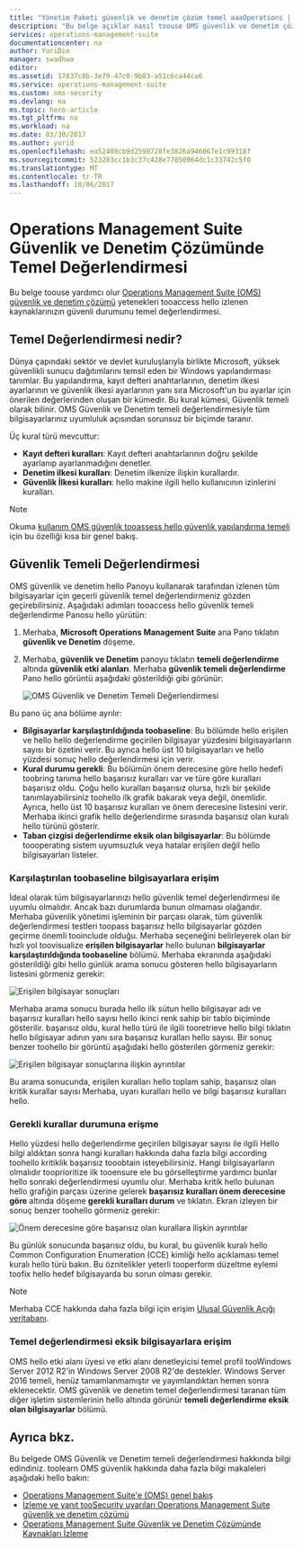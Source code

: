 ```yaml
---
title: "Yönetim Paketi güvenlik ve denetim çözüm temel aaaOperations | Microsoft Docs"
description: "Bu belge açıklar nasıl toouse OMS güvenlik ve denetim çözüm tooperform tüm izlenen bilgisayarların uyumluluk ve güvenlik amaç için bir taban çizgisi değerlendirmesi."
services: operations-management-suite
documentationcenter: na
author: YuriDio
manager: swadhwa
editor: 
ms.assetid: 17837c8b-3e79-47c0-9b83-a51c6ca44ca6
ms.service: operations-management-suite
ms.custom: oms-security
ms.devlang: na
ms.topic: hero-article
ms.tgt_pltfrm: na
ms.workload: na
ms.date: 03/30/2017
ms.author: yurid
ms.openlocfilehash: ea52408cb9d2598728fe3826a946067e1c99318f
ms.sourcegitcommit: 523283cc1b3c37c428e77850964dc1c33742c5f0
ms.translationtype: MT
ms.contentlocale: tr-TR
ms.lasthandoff: 10/06/2017
---
```

# <a name="baseline-assessment-in-operations-management-suite-security-and-audit-solution"></a>Operations Management Suite Güvenlik ve Denetim Çözümünde Temel Değerlendirmesi
Bu belge toouse yardımcı olur [Operations Management Suite (OMS) güvenlik ve denetim çözümü](operations-management-suite-overview.md) yetenekleri tooaccess hello izlenen kaynaklarınızın güvenli durumunu temel değerlendirmesi.

## <a name="what-is-baseline-assessment"></a>Temel Değerlendirmesi nedir?
Dünya çapındaki sektör ve devlet kuruluşlarıyla birlikte Microsoft, yüksek güvenlikli sunucu dağıtımlarını temsil eden bir Windows yapılandırması tanımlar. Bu yapılandırma, kayıt defteri anahtarlarının, denetim ilkesi ayarlarının ve güvenlik ilkesi ayarlarının yanı sıra Microsoft'un bu ayarlar için önerilen değerlerinden oluşan bir kümedir. Bu kural kümesi, Güvenlik temeli olarak bilinir. OMS Güvenlik ve Denetim temeli değerlendirmesiyle tüm bilgisayarlarınız uyumluluk açısından sorunsuz bir biçimde taranır. 

Üç kural türü mevcuttur:

* **Kayıt defteri kuralları**: Kayıt defteri anahtarlarının doğru şekilde ayarlanıp ayarlanmadığını denetler.
* **Denetim ilkesi kuralları**: Denetim ilkenize ilişkin kurallardır.
* **Güvenlik İlkesi kuralları**: hello makine ilgili hello kullanıcının izinlerini kuralları.

> [!NOTE]
> Okuma [kullanım OMS güvenlik tooassess hello güvenlik yapılandırma temeli](https://blogs.technet.microsoft.com/msoms/2016/08/12/use-oms-security-to-assess-the-security-configuration-baseline/) için bu özelliği kısa bir genel bakış.
> 
> 

## <a name="security-baseline-assessment"></a>Güvenlik Temeli Değerlendirmesi
OMS güvenlik ve denetim hello Panoyu kullanarak tarafından izlenen tüm bilgisayarlar için geçerli güvenlik temel değerlendirmeniz gözden geçirebilirsiniz.  Aşağıdaki adımları tooaccess hello güvenlik temeli değerlendirme Panosu hello yürütün:

1. Merhaba, **Microsoft Operations Management Suite** ana Pano tıklatın **güvenlik ve Denetim** döşeme.
2. Merhaba, **güvenlik ve Denetim** panoyu tıklatın **temeli değerlendirme** altında **güvenlik etki alanları**. Merhaba **güvenlik temeli değerlendirme** Pano hello görüntü aşağıdaki gösterildiği gibi görünür:
   
    ![OMS Güvenlik ve Denetim Temeli Değerlendirmesi](./media/oms-security-baseline/oms-security-baseline-fig1.png)

Bu pano üç ana bölüme ayrılır:

* **Bilgisayarlar karşılaştırıldığında toobaseline**: Bu bölümde hello erişilen ve hello hello değerlendirme geçirilen bilgisayar yüzdesini bilgisayarların sayısı bir özetini verir. Bu ayrıca hello üst 10 bilgisayarları ve hello yüzdesi sonuç hello değerlendirmesi için verir.
* **Kural durumu gerekli**: Bu bölümün önem derecesine göre hello hedefi toobring tanıma hello başarısız kuralları var ve türe göre kuralları başarısız oldu. Çoğu hello kuralları başarısız olursa, hızlı bir şekilde tanımlayabilirsiniz toohello ilk grafik bakarak veya değil, önemlidir. Ayrıca, hello üst 10 başarısız kuralları ve önem derecesine listesini verir. Merhaba ikinci grafik hello değerlendirme sırasında başarısız olan kuralı hello türünü gösterir. 
* **Taban çizgisi değerlendirme eksik olan bilgisayarlar**: Bu bölümde toooperating sistem uyumsuzluk veya hatalar erişilen değil hello bilgisayarları listeler. 

### <a name="accessing-computers-compared-toobaseline"></a>Karşılaştırılan toobaseline bilgisayarlara erişim
İdeal olarak tüm bilgisayarlarınızı hello güvenlik temel değerlendirmesi ile uyumlu olmalıdır. Ancak bazı durumlarda bunun olmaması olağandır. Merhaba güvenlik yönetimi işleminin bir parçası olarak, tüm güvenlik değerlendirmesi testleri toopass başarısız hello bilgisayarlar gözden geçirme önemli tooinclude olduğu. Merhaba seçeneğini belirleyerek olan bir hızlı yol toovisualize **erişilen bilgisayarlar** hello bulunan **bilgisayarlar karşılaştırıldığında toobaseline** bölümü. Merhaba ekranında aşağıdaki gösterildiği gibi hello günlük arama sonucu gösteren hello bilgisayarların listesini görmeniz gerekir:

![Erişilen bilgisayar sonuçları](./media/oms-security-baseline/oms-security-baseline-fig2.png)

Merhaba arama sonucu burada hello ilk sütun hello bilgisayar adı ve başarısız kuralları hello sayısı hello ikinci renk sahip bir tablo biçiminde gösterilir. başarısız oldu, kural hello türü ile ilgili tooretrieve hello bilgi tıklatın hello bilgisayar adının yanı sıra başarısız kuralları hello sayısı. Bir sonuç benzer toohello bir görüntü aşağıdaki hello gösterilen görmeniz gerekir:

![Erişilen bilgisayar sonuçlarına ilişkin ayrıntılar](./media/oms-security-baseline/oms-security-baseline-fig3.png)

Bu arama sonucunda, erişilen kuralları hello toplam sahip, başarısız olan kritik kurallar sayısı Merhaba, uyarı kuralları hello ve bilgi başarısız kuralları hello.

### <a name="accessing-required-rules-status"></a>Gerekli kurallar durumuna erişme
Hello yüzdesi hello değerlendirme geçirilen bilgisayar sayısı ile ilgili Hello bilgi aldıktan sonra hangi kuralları hakkında daha fazla bilgi according toohello kritiklik başarısız tooobtain isteyebilirsiniz. Hangi bilgisayarların olmalıdır tooprioritize ilk tooensure ele bu görselleştirme yardımcı bunlar hello sonraki değerlendirmesi uyumlu olur. Merhaba kritik hello bulunan hello grafiğin parçası üzerine gelerek **başarısız kuralları önem derecesine göre** altında döşeme **gerekli kuralları durum** ve tıklatın. Ekran izleyen bir sonuç benzer toohello görmeniz gerekir:

![Önem derecesine göre başarısız olan kurallara ilişkin ayrıntılar](./media/oms-security-baseline/oms-security-baseline-fig4.png) 

Bu günlük sonucunda başarısız oldu, bu kural, bu güvenlik kuralı hello Common Configuration Enumeration (CCE) kimliği hello açıklaması temel kuralı hello türü bakın. Bu öznitelikler yeterli tooperform düzeltme eylemi toofix hello hedef bilgisayarda bu sorun olması gerekir.

> [!NOTE]
> Merhaba CCE hakkında daha fazla bilgi için erişim [Ulusal Güvenlik Açığı veritabanı](https://nvd.nist.gov/cce/index.cfm).
> 
> 

### <a name="accessing-computers-missing-baseline-assessment"></a>Temel değerlendirmesi eksik bilgisayarlara erişim
OMS hello etki alanı üyesi ve etki alanı denetleyicisi temel profil tooWindows Server 2012 R2'in Windows Server 2008 R2'de destekler. Windows Server 2016 temeli, henüz tamamlanmamıştır ve yayımlandıktan hemen sonra eklenecektir. OMS güvenlik ve denetim temel değerlendirmesi taranan tüm diğer işletim sistemlerinin hello altında görünür **temeli değerlendirme eksik olan bilgisayarlar** bölümü.

## <a name="see-also"></a>Ayrıca bkz.
Bu belgede OMS Güvenlik ve Denetim temeli değerlendirmesi hakkında bilgi edindiniz. toolearn OMS güvenlik hakkında daha fazla bilgi makaleleri aşağıdaki hello bakın:

* [Operations Management Suite'e (OMS) genel bakış](operations-management-suite-overview.md)
* [İzleme ve yanıt tooSecurity uyarıları Operations Management Suite güvenlik ve denetim çözümü](oms-security-responding-alerts.md)
* [Operations Management Suite Güvenlik ve Denetim Çözümünde Kaynakları İzleme](oms-security-monitoring-resources.md)

